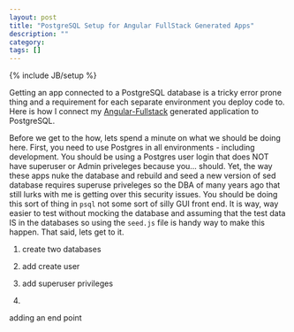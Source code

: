 ```yaml
---
layout: post
title: "PostgreSQL Setup for Angular FullStack Generated Apps"
description: ""
category: 
tags: []
---
```

{% include JB/setup %}

Getting an app connected to a PostgreSQL database is a tricky error prone thing and a requirement for each separate environment you deploy code to. Here is how I connect my [Angular-Fullstack](https://github.com/angular-fullstack/generator-angular-fullstack) generated application to PostgreSQL.

Before we get to the how, lets spend a minute on what we should be doing here. First, you need to use Postgres in all environments - including development. You should be using a Postgres user login that does NOT have superuser or Admin priveleges because you... should. Yet, the way these apps nuke the database and rebuild and seed a new version of sed database requires superuse priveleges so the DBA of many years ago that still lurks with me is getting over this security issues. You should be doing this sort of thing in `psql` not some sort of silly GUI front end. It is way, way easier to test without mocking the database and assuming that the test data IS in the databases so using the `seed.js` file is handy way to make this happen. That said, lets get to it.

1. create two databases

2. add create user

3. add superuser privileges

4. 




adding an end point